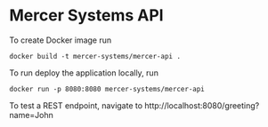 # Mercer Systems API

To create Docker image run 
```
docker build -t mercer-systems/mercer-api .
```

To run deploy the application locally, run 
```
docker run -p 8080:8080 mercer-systems/mercer-api
```

To test a REST endpoint, navigate to http://localhost:8080/greeting?name=John